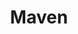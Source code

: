 ---
guide: https://github.com/apache/maven-site/tree/master/content/resources/images
images:
- apache_maven-ar21.svg
- apache_maven-icon.svg
logohandle: apache_maven
sort: maven
tags:
- apache
- java
title: Maven
twitter: https://x.com/ASFMavenProject
website: https://maven.apache.org/
wikipedia: https://en.wikipedia.org/wiki/Apache_Maven
---